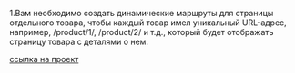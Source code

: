 1.Вам необходимо создать динамические маршруты для страницы отдельного товара, чтобы каждый товар имел уникальный URL-адрес, например, /product/1/, /product/2/ и т.д., который будет отображать страницу товара с деталями о нем. 

<a href="https://github.com/Boblej/django-homeworkone/tree/main/homework/homework/homeworkone"> ссылка на проект</a>
